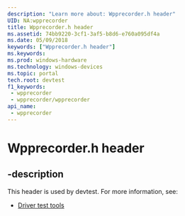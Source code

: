 ```yaml
---
description: "Learn more about: Wpprecorder.h header"
UID: NA:wpprecorder
title: Wpprecorder.h header
ms.assetid: 74bb9220-3cf1-3af5-b8d6-e760a095df4a
ms.date: 05/09/2018
keywords: ["Wpprecorder.h header"]
ms.keywords: 
ms.prod: windows-hardware
ms.technology: windows-devices
ms.topic: portal
tech.root: devtest
f1_keywords:
 - wpprecorder
 - wpprecorder/wpprecorder
api_name:
 - wpprecorder
---
```


# Wpprecorder.h header


## -description

This header is used by devtest. For more information, see:

- [Driver test tools](../_devtest/index.md)

